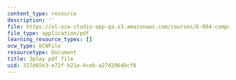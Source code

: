 ```yaml
---
content_type: resource
description: ''
file: https://ol-ocw-studio-app-qa.s3.amazonaws.com/courses/6-004-computation-structures-spring-2017/337d65e3e72fb21e4ceba27d2064bcf8_q38KAGAKORk.pdf
file_type: application/pdf
learning_resource_types: []
ocw_type: OCWFile
resourcetype: Document
title: 3play pdf file
uid: 337d65e3-e72f-b21e-4ceb-a27d2064bcf8
---
```

